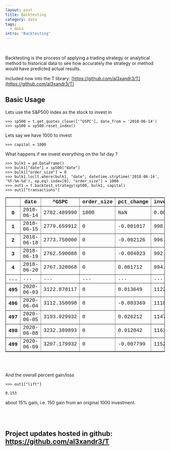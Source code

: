 ```yaml
---
layout: post
title: Backtesting
category: data
tags:
  - data
intro: "Backtesting"
---
```


<br>


Backtesting is the process of applying a trading strategy or analytical method to historical data to see how accurately the strategy or method would have predicted actual results.

Included now into the T library: [https://github.com/al3xandr3/T](https://github.com/al3xandr3/T)

## Basic Usage

Lets use the S&P500 index as the stock to invest in

    >>> sp500 = t.get_quotes_close(['^GSPC'], date_from = '2018-06-14')
    >>> sp500 = sp500.reset_index()


Lets say we have 1000 to invest

    >>> capital = 1000


What happens if we invest everything on the 1st day ?

    >>> bulk1 = pd.DataFrame()
    >>> bulk1["date"] = sp500["date"]
    >>> bulk1["order_size"] = 0
    >>> bulk1.loc[t.where(bulk1, "date", datetime.strptime('2018-06-14', '%Y-%m-%d'), op.eq).index[0], "order_size"] = 1000
    >>> out1 = t.backtest_strategy(sp500, bulk1, capital)
    >>> out1["transactions"]

<font size="2" face="Courier New" >
<table border="1" class="dataframe">
  <thead>
    <tr>
      <th></th>
      <th>date</th>
      <th>^GSPC</th>
      <th>order_size</th>
      <th>pct_change</th>
      <th>invested_start_day</th>
      <th>invested_end_day</th>
      <th>account_cash_start_day</th>
      <th>account_cash_end_day</th>
      <th>net_worth</th>
      <th>nb</th>
    </tr>
  </thead>
  <tbody>
    <tr>
      <th>0</th>
      <td>2018-06-14</td>
      <td>2782.489990</td>
      <td>1000</td>
      <td>NaN</td>
      <td>0.000000</td>
      <td>1000.000000</td>
      <td>1000</td>
      <td>0</td>
      <td>1000.000000</td>
      <td></td>
    </tr>
    <tr>
      <th>1</th>
      <td>2018-06-15</td>
      <td>2779.659912</td>
      <td>0</td>
      <td>-0.001017</td>
      <td>998.982897</td>
      <td>998.982897</td>
      <td>0</td>
      <td>0</td>
      <td>998.982897</td>
      <td></td>
    </tr>
    <tr>
      <th>2</th>
      <td>2018-06-18</td>
      <td>2773.750000</td>
      <td>0</td>
      <td>-0.002126</td>
      <td>996.858932</td>
      <td>996.858932</td>
      <td>0</td>
      <td>0</td>
      <td>996.858932</td>
      <td></td>
    </tr>
    <tr>
      <th>3</th>
      <td>2018-06-19</td>
      <td>2762.590088</td>
      <td>0</td>
      <td>-0.004023</td>
      <td>992.848167</td>
      <td>992.848167</td>
      <td>0</td>
      <td>0</td>
      <td>992.848167</td>
      <td></td>
    </tr>
    <tr>
      <th>4</th>
      <td>2018-06-20</td>
      <td>2767.320068</td>
      <td>0</td>
      <td>0.001712</td>
      <td>994.548077</td>
      <td>994.548077</td>
      <td>0</td>
      <td>0</td>
      <td>994.548077</td>
      <td></td>
    </tr>
    <tr>
      <th>...</th>
      <td>...</td>
      <td>...</td>
      <td>...</td>
      <td>...</td>
      <td>...</td>
      <td>...</td>
      <td>...</td>
      <td>...</td>
      <td>...</td>
      <td>...</td>
    </tr>
    <tr>
      <th>495</th>
      <td>2020-06-03</td>
      <td>3122.870117</td>
      <td>0</td>
      <td>0.013649</td>
      <td>1122.329327</td>
      <td>1122.329327</td>
      <td>0</td>
      <td>0</td>
      <td>1122.329327</td>
      <td></td>
    </tr>
    <tr>
      <th>496</th>
      <td>2020-06-04</td>
      <td>3112.350098</td>
      <td>0</td>
      <td>-0.003369</td>
      <td>1118.548533</td>
      <td>1118.548533</td>
      <td>0</td>
      <td>0</td>
      <td>1118.548533</td>
      <td></td>
    </tr>
    <tr>
      <th>497</th>
      <td>2020-06-05</td>
      <td>3193.929932</td>
      <td>0</td>
      <td>0.026212</td>
      <td>1147.867537</td>
      <td>1147.867537</td>
      <td>0</td>
      <td>0</td>
      <td>1147.867537</td>
      <td></td>
    </tr>
    <tr>
      <th>498</th>
      <td>2020-06-08</td>
      <td>3232.389893</td>
      <td>0</td>
      <td>0.012042</td>
      <td>1161.689675</td>
      <td>1161.689675</td>
      <td>0</td>
      <td>0</td>
      <td>1161.689675</td>
      <td></td>
    </tr>
    <tr>
      <th>499</th>
      <td>2020-06-09</td>
      <td>3207.179932</td>
      <td>0</td>
      <td>-0.007799</td>
      <td>1152.629459</td>
      <td>1152.629459</td>
      <td>0</td>
      <td>0</td>
      <td>1152.629459</td>
      <td></td>
    </tr>
  </tbody>
</table>
</font>

<br>
<br>

And the overall percent gain/loss

    >>> out1["lift"]

    0.153

about 15% gain, i.e. 150 gain from an original 1000 investment.


<br>
<br>

## Project updates hosted in github: [https://github.com/al3xandr3/T ](https://github.com/al3xandr3/T )

<br>